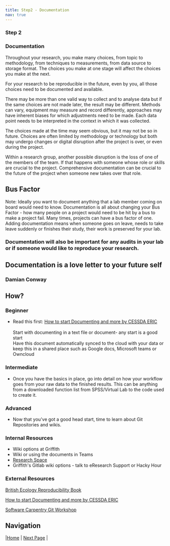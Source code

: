 ```yaml
---
title: Step2 - Documentation
nav: true
---
```



### Step 2

### Documentation

Throughout your research, you make many choices, from topic to methodology, from techniques to measurements, from data source to storage format. The choices you make at one stage will affect the choices you make at the next.  

For your research to be reproducible in the future, even by you, all those choices need to be documented and available. 

There may be more than one valid way to collect and to analyse data but if the same choices are not made later, the result may be different. Methods can vary, equipment may measure and record differently, approaches may have inherent biases for which adjustments need to be made. Each data point needs to be interpreted in the context in which it was collected. 

The choices made at the time may seem obvious, but it may not be so in future. Choices are often limited by methodology or technology but both may undergo changes or digital disruption after the project is over, or even during the project.  

Within a research group, another possible disruption is the loss of one of the members of the team. If that happens with someone whose role or skills are crucial to the project. Comprehensive documentation can be crucial to the future of the project when someone new takes over that role. 

## Bus Factor

Note:
Ideally you want to document anything that a lab member coming on board would need to know. Documentation is all about changing your Bus Factor - how many people on a project would need to be hit by a bus to make a project fail. Many times, projects can have a bus factor of one. Adding documentation means when someone goes on leave, needs to take leave suddenly or finishes their study, their work is preserved for your lab.


### Documentation will also be important for any audits in your lab or if someone would like to reproduce your research.


## Documentation is a love letter to your future self
### Damian Conway


## How?

### Beginner 
* Read this first: [How to start Documenting and more by CESSDA ERIC](https://www.cessda.eu/Training/Training-Resources/Library/Data-Management-Expert-Guide/2.-Organise-Document/Documentation-and-metadata)<br/><br/>Start with documenting in a text file or document- any start is a good start<br/> Have this document automatically synced to the cloud with your data or keep this in a shared place such as Google docs, Microsoft teams or Owncloud

### Intermediate
* Once you have the basics in place, go into detail on how your workflow goes from your raw data to the finished results. This can be anything from a downloaded function list from SPSS/Virtual Lab to the code used to create it. 

### Advanced
* Now that you've got a good head start, time to learn about Git Repositories and wikis.  

### Internal Resources
* Wiki options at Griffith
* Wiki or using the documents in Teams
* [Research Space](https://research-storage.griffith.edu.au/)
* Griffith's Gitlab wiki options - talk to eResearch Support or Hacky Hour

### External Resources
[British Ecology Reproducibility Book](https://www.britishecologicalsociety.org/wp-content/uploads/2017/12/guide-to-reproducible-code.pdf)

[How to start Documenting and more by CESSDA ERIC](https://www.cessda.eu/Training/Training-Resources/Library/Data-Management-Expert-Guide/2.-Organise-Document/Documentation-and-metadata)

[Software Carpentry Git Workshop](https://swcarpentry.github.io/git-novice/)

## Navigation



|[Home](https://guereslib.github.io/Reproducible-Research-Things/)  |  [Next Page](https://guereslib.github.io/Reproducible-Research-Things/Step2Naming) |



